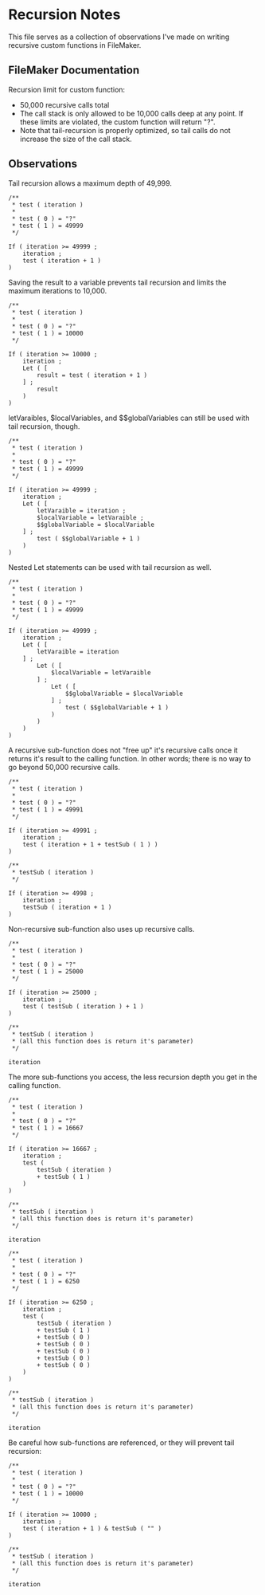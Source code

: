 Recursion Notes
===============

This file serves as a collection of observations I've made on writing recursive custom functions in FileMaker.


FileMaker Documentation
-----------------------

Recursion limit for custom function:

* 50,000 recursive calls total
* The call stack is only allowed to be 10,000 calls deep at any point. If these limits are violated, the custom function will return "?".
* Note that tail-recursion is properly optimized, so tail calls do not increase the size of the call stack.


Observations
------------

<a name="1">Tail recursion allows a maximum depth of 49,999.</a>

```
/**
 * test ( iteration )
 *
 * test ( 0 ) = "?"
 * test ( 1 ) = 49999
 */

If ( iteration >= 49999 ;
	iteration ;
	test ( iteration + 1 )
)
```


<a name="2">Saving the result to a variable prevents tail recursion and limits the maximum iterations to 10,000.</a>

```
/**
 * test ( iteration )
 *
 * test ( 0 ) = "?"
 * test ( 1 ) = 10000
 */

If ( iteration >= 10000 ;
	iteration ;
	Let ( [
		result = test ( iteration + 1 )
	] ;
		result
	)
)
```


<a name="3">letVaraibles, $localVariables, and $$globalVariables can still be used with tail recursion, though.</a>

```
/**
 * test ( iteration )
 *
 * test ( 0 ) = "?"
 * test ( 1 ) = 49999
 */

If ( iteration >= 49999 ;
	iteration ;
	Let ( [
		letVaraible = iteration ;
		$localVariable = letVaraible ;
		$$globalVariable = $localVariable
	] ;
		test ( $$globalVariable + 1 )
	)
)
```


<a name="4">Nested Let statements can be used with tail recursion as well.</a>

```
/**
 * test ( iteration )
 *
 * test ( 0 ) = "?"
 * test ( 1 ) = 49999
 */

If ( iteration >= 49999 ;
	iteration ;
	Let ( [
		letVaraible = iteration
	] ;
		Let ( [
			$localVariable = letVaraible
		] ;
			Let ( [
				$$globalVariable = $localVariable
			] ;
				test ( $$globalVariable + 1 )
			)
		)
	)
)
```


<a name="5">A recursive sub-function does not "free up" it's recursive calls once it returns it's result to the calling function. In other words; there is no way to go beyond 50,000 recursive calls.</a>

```
/**
 * test ( iteration )
 *
 * test ( 0 ) = "?"
 * test ( 1 ) = 49991
 */

If ( iteration >= 49991 ;
	iteration ;
	test ( iteration + 1 + testSub ( 1 ) )
)

/**
 * testSub ( iteration )
 */

If ( iteration >= 4998 ;
	iteration ;
	testSub ( iteration + 1 )
)
```


<a name="6">Non-recursive sub-function also uses up recursive calls.</a>

```
/**
 * test ( iteration )
 *
 * test ( 0 ) = "?"
 * test ( 1 ) = 25000
 */

If ( iteration >= 25000 ;
	iteration ;
	test ( testSub ( iteration ) + 1 )
)

/**
 * testSub ( iteration )
 * (all this function does is return it's parameter)
 */

iteration
```


<a name="7">The more sub-functions you access, the less recursion depth you get in the calling function.</a>

```
/**
 * test ( iteration )
 *
 * test ( 0 ) = "?"
 * test ( 1 ) = 16667
 */

If ( iteration >= 16667 ;
	iteration ;
	test (
		testSub ( iteration )
		+ testSub ( 1 )
	)
)

/**
 * testSub ( iteration )
 * (all this function does is return it's parameter)
 */

iteration
```

```
/**
 * test ( iteration )
 *
 * test ( 0 ) = "?"
 * test ( 1 ) = 6250
 */

If ( iteration >= 6250 ;
	iteration ;
	test (
		testSub ( iteration )
		+ testSub ( 1 )
		+ testSub ( 0 )
		+ testSub ( 0 )
		+ testSub ( 0 )
		+ testSub ( 0 )
		+ testSub ( 0 )
	)
)

/**
 * testSub ( iteration )
 * (all this function does is return it's parameter)
 */

iteration
```


<a name="8">Be careful how sub-functions are referenced, or they will prevent tail recursion:</a>

```
/**
 * test ( iteration )
 *
 * test ( 0 ) = "?"
 * test ( 1 ) = 10000
 */

If ( iteration >= 10000 ;
	iteration ;
	test ( iteration + 1 ) & testSub ( "" )
)

/**
 * testSub ( iteration )
 * (all this function does is return it's parameter)
 */

iteration
```
